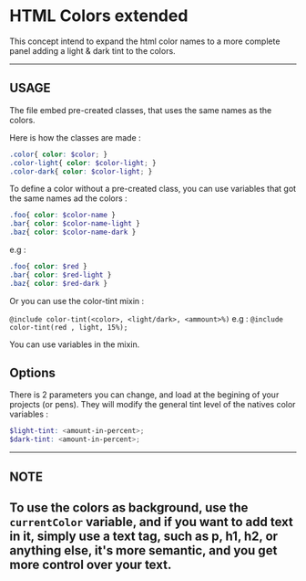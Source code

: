 # HTML Colors extended 
 This concept intend to expand the html color names to a more complete panel adding a light & dark tint to the colors.

-------------------------------------

## USAGE
 The file embed pre-created classes, that uses the same names as the colors. 

 Here is how the classes are made : 
 ```scss
 .color{ color: $color; }
 .color-light{ color: $color-light; }
 .color-dark{ color: $color-light; }
 ```
To define a color without a pre-created class, you can use variables that got the same names ad the colors : 
  ```scss
 .foo{ color: $color-name }
 .bar{ color: $color-name-light }
 .baz{ color: $color-name-dark }
 ```
e.g : 
 ```scss
 .foo{ color: $red }
 .bar{ color: $red-light }
 .baz{ color: $red-dark }
```

Or you can use the color-tint mixin :

 `@include color-tint(<color>, <light/dark>, <ammount>%)`
e.g :
 `@include color-tint(red , light, 15%);`

You can use variables in the mixin. 

## Options
There is 2 parameters you can change, and load at the begining of your projects (or pens). They will modify the general tint level of the natives color variables :

```scss
$light-tint: <amount-in-percent>;
$dark-tint: <amount-in-percent>;
```

-------------------------------------

## NOTE

To use the colors as background, use the `currentColor` variable, and if you want to add text in it, simply use a text tag, such as p, h1, h2, or anything else, it's more semantic, and you get more control over your text.
-------------------------------------

